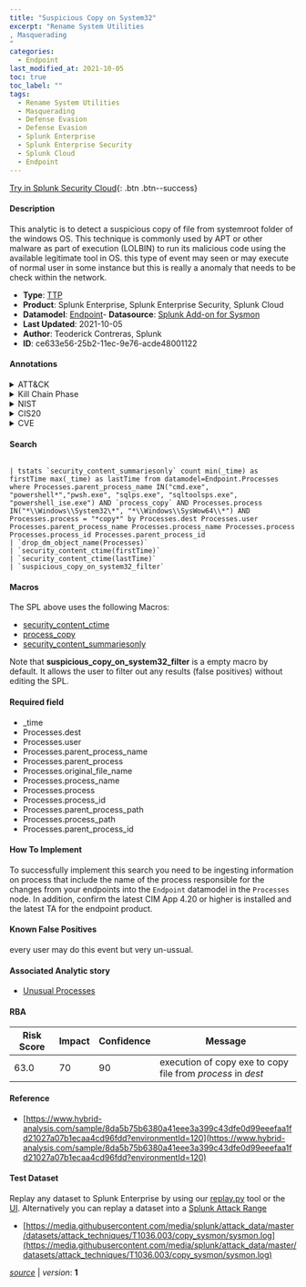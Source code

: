 ```yaml
---
title: "Suspicious Copy on System32"
excerpt: "Rename System Utilities
, Masquerading
"
categories:
  - Endpoint
last_modified_at: 2021-10-05
toc: true
toc_label: ""
tags:
  - Rename System Utilities
  - Masquerading
  - Defense Evasion
  - Defense Evasion
  - Splunk Enterprise
  - Splunk Enterprise Security
  - Splunk Cloud
  - Endpoint
---
```




[Try in Splunk Security Cloud](https://www.splunk.com/en_splunk_app_enrichmentus/cyber-security.html){: .btn .btn--success}

#### Description

This analytic is to detect a suspicious copy of file from systemroot folder of the windows OS. This technique is commonly used by APT or other malware as part of execution (LOLBIN) to run its malicious code using the available legitimate tool in OS. this type of event may seen or may execute of normal user in some instance but this is really a anomaly that needs to be check within the network.

- **Type**: [TTP](https://github.com/splunk/security_content/wiki/Detection-Analytic-Types)
- **Product**: Splunk Enterprise, Splunk Enterprise Security, Splunk Cloud
- **Datamodel**: [Endpoint](https://docs.splunk.com/Documentation/CIM/latest/User/Endpoint)- **Datasource**: [Splunk Add-on for Sysmon](https://splunkbase.splunk.com/app/5709)
- **Last Updated**: 2021-10-05
- **Author**: Teoderick Contreras, Splunk
- **ID**: ce633e56-25b2-11ec-9e76-acde48001122


#### Annotations

<details>
  <summary>ATT&CK</summary>

<div markdown="1">


| ID             | Technique        |  Tactic             |
| -------------- | ---------------- |-------------------- |
| [T1036.003](https://attack.mitre.org/techniques/T1036/003/) | Rename System Utilities | Defense Evasion |

| [T1036](https://attack.mitre.org/techniques/T1036/) | Masquerading | Defense Evasion |

</div>
</details>


<details>
  <summary>Kill Chain Phase</summary>

<div markdown="1">

* Exploitation


</div>
</details>


<details>
  <summary>NIST</summary>

<div markdown="1">



</div>
</details>

<details>
  <summary>CIS20</summary>

<div markdown="1">



</div>
</details>

<details>
  <summary>CVE</summary>

<div markdown="1">


</div>
</details>

#### Search

```

| tstats `security_content_summariesonly` count min(_time) as firstTime max(_time) as lastTime from datamodel=Endpoint.Processes where Processes.parent_process_name IN("cmd.exe", "powershell*","pwsh.exe", "sqlps.exe", "sqltoolsps.exe", "powershell_ise.exe") AND `process_copy` AND Processes.process IN("*\\Windows\\System32\*", "*\\Windows\\SysWow64\\*") AND Processes.process = "*copy*" by Processes.dest Processes.user Processes.parent_process_name Processes.process_name Processes.process Processes.process_id Processes.parent_process_id 
| `drop_dm_object_name(Processes)` 
| `security_content_ctime(firstTime)` 
| `security_content_ctime(lastTime)`
| `suspicious_copy_on_system32_filter`
```

#### Macros
The SPL above uses the following Macros:
* [security_content_ctime](https://github.com/splunk/security_content/blob/develop/macros/security_content_ctime.yml)
* [process_copy](https://github.com/splunk/security_content/blob/develop/macros/process_copy.yml)
* [security_content_summariesonly](https://github.com/splunk/security_content/blob/develop/macros/security_content_summariesonly.yml)

Note that **suspicious_copy_on_system32_filter** is a empty macro by default. It allows the user to filter out any results (false positives) without editing the SPL.

#### Required field
* _time
* Processes.dest
* Processes.user
* Processes.parent_process_name
* Processes.parent_process
* Processes.original_file_name
* Processes.process_name
* Processes.process
* Processes.process_id
* Processes.parent_process_path
* Processes.process_path
* Processes.parent_process_id


#### How To Implement
To successfully implement this search you need to be ingesting information on process that include the name of the process responsible for the changes from your endpoints into the `Endpoint` datamodel in the `Processes` node. In addition, confirm the latest CIM App 4.20 or higher is installed and the latest TA for the endpoint product.

#### Known False Positives
every user may do this event but very un-ussual.

#### Associated Analytic story
* [Unusual Processes](/stories/unusual_processes)




#### RBA

| Risk Score  | Impact      | Confidence   | Message      |
| ----------- | ----------- |--------------|--------------|
| 63.0 | 70 | 90 | execution of copy exe to copy file from $process$ in $dest$ |


#### Reference

* [https://www.hybrid-analysis.com/sample/8da5b75b6380a41eee3a399c43dfe0d99eeefaa1fd21027a07b1ecaa4cd96fdd?environmentId=120](https://www.hybrid-analysis.com/sample/8da5b75b6380a41eee3a399c43dfe0d99eeefaa1fd21027a07b1ecaa4cd96fdd?environmentId=120)



#### Test Dataset
Replay any dataset to Splunk Enterprise by using our [replay.py](https://github.com/splunk/attack_data#using-replaypy) tool or the [UI](https://github.com/splunk/attack_data#using-ui).
Alternatively you can replay a dataset into a [Splunk Attack Range](https://github.com/splunk/attack_range#replay-dumps-into-attack-range-splunk-server)


* [https://media.githubusercontent.com/media/splunk/attack_data/master/datasets/attack_techniques/T1036.003/copy_sysmon/sysmon.log](https://media.githubusercontent.com/media/splunk/attack_data/master/datasets/attack_techniques/T1036.003/copy_sysmon/sysmon.log)



[*source*](https://github.com/splunk/security_content/tree/develop/detections/endpoint/suspicious_copy_on_system32.yml) \| *version*: **1**